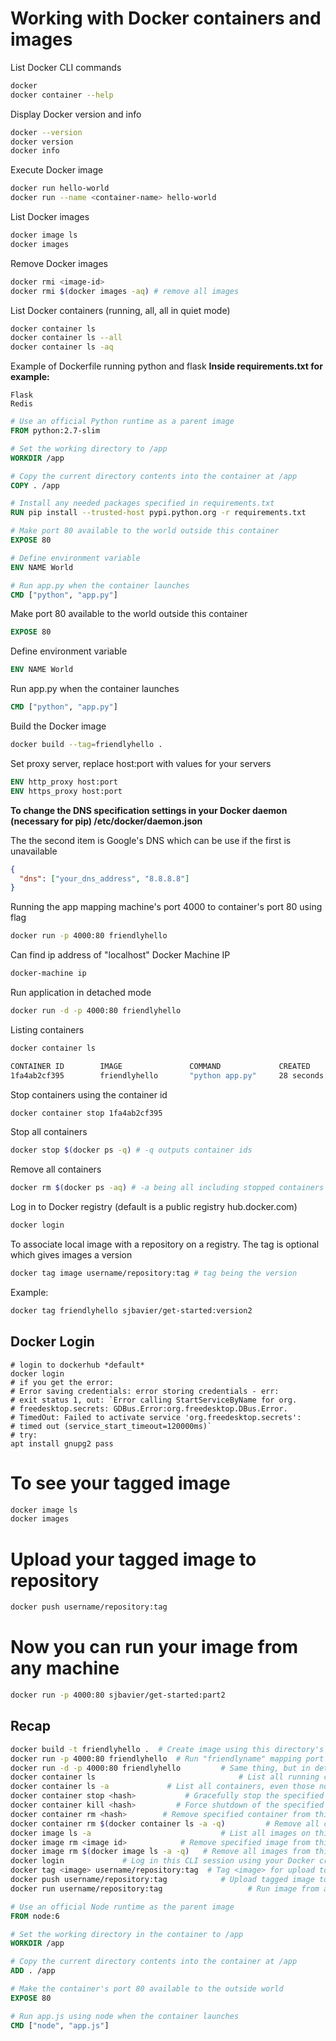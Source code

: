 # Working with Docker containers and images

List Docker CLI commands

```sh
docker
docker container --help
```

Display Docker version and info

```sh
docker --version
docker version
docker info
```

Execute Docker image

```sh
docker run hello-world
docker run --name <container-name> hello-world
```

List Docker images

```sh
docker image ls
docker images
```

Remove Docker images

```sh
docker rmi <image-id>
docker rmi $(docker images -aq) # remove all images
```

List Docker containers (running, all, all in quiet mode)

```sh
docker container ls
docker container ls --all
docker container ls -aq
```

Example of Dockerfile running python and flask
**Inside requirements.txt for example:**

```Txt
Flask
Redis
```

```Dockerfile
# Use an official Python runtime as a parent image
FROM python:2.7-slim

# Set the working directory to /app
WORKDIR /app

# Copy the current directory contents into the container at /app
COPY . /app

# Install any needed packages specified in requirements.txt
RUN pip install --trusted-host pypi.python.org -r requirements.txt

# Make port 80 available to the world outside this container
EXPOSE 80

# Define environment variable
ENV NAME World

# Run app.py when the container launches
CMD ["python", "app.py"]
```

Make port 80 available to the world outside this container

```Dockerfile
EXPOSE 80
```

Define environment variable

```Dockerfile
ENV NAME World
```

Run app.py when the container launches

```Dockerfile
CMD ["python", "app.py"]
```

Build the Docker image

```sh
docker build --tag=friendlyhello .
```

Set proxy server, replace host:port with values for your servers

```Dockerfile
ENV http_proxy host:port
ENV https_proxy host:port
```

**To change the DNS specification settings in your Docker daemon (necessary for pip) /etc/docker/daemon.json**

The the second item is Google's DNS which can be use if the first is unavailable

```json
{
  "dns": ["your_dns_address", "8.8.8.8"]
}
```

Running the app mapping machine's port 4000 to container's port 80 using flag 

```sh
docker run -p 4000:80 friendlyhello
```

Can find ip address of "localhost" Docker Machine IP

```sh
docker-machine ip
```

Run application in detached mode

```sh
docker run -d -p 4000:80 friendlyhello
```

Listing containers

```sh
docker container ls

CONTAINER ID        IMAGE               COMMAND             CREATED
1fa4ab2cf395        friendlyhello       "python app.py"     28 seconds ago
```

Stop containers using the container id

```sh
docker container stop 1fa4ab2cf395
```

Stop all containers

```sh
docker stop $(docker ps -q) # -q outputs container ids
```

Remove all containers

```sh
docker rm $(docker ps -aq) # -a being all including stopped containers
```



Log in to Docker registry (default is a public registry hub.docker.com)

```sh
docker login
```

To associate local image with a repository on a registry.  The tag is optional which gives images a version

```sh
docker tag image username/repository:tag # tag being the version
```

Example:

```sh
docker tag friendlyhello sjbavier/get-started:version2
```

## Docker Login

```
# login to dockerhub *default*
docker login
# if you get the error:
# Error saving credentials: error storing credentials - err: 
# exit status 1, out: `Error calling StartServiceByName for org.
# freedesktop.secrets: GDBus.Error:org.freedesktop.DBus.Error.
# TimedOut: Failed to activate service 'org.freedesktop.secrets': 
# timed out (service_start_timeout=120000ms)`
# try:
apt install gnupg2 pass
```


# To see your tagged image

```sh
docker image ls
docker images
```

# Upload your tagged image to repository

```sh
docker push username/repository:tag
```

# Now you can run your image from any machine

```sh
docker run -p 4000:80 sjbavier/get-started:part2
```

## Recap

```sh
docker build -t friendlyhello .  # Create image using this directory's Dockerfile
docker run -p 4000:80 friendlyhello  # Run "friendlyname" mapping port 4000 to 80
docker run -d -p 4000:80 friendlyhello         # Same thing, but in detached mode
docker container ls                                # List all running containers
docker container ls -a             # List all containers, even those not running
docker container stop <hash>           # Gracefully stop the specified container
docker container kill <hash>         # Force shutdown of the specified container
docker container rm <hash>        # Remove specified container from this machine
docker container rm $(docker container ls -a -q)         # Remove all containers
docker image ls -a                             # List all images on this machine
docker image rm <image id>            # Remove specified image from this machine
docker image rm $(docker image ls -a -q)   # Remove all images from this machine
docker login             # Log in this CLI session using your Docker credentials
docker tag <image> username/repository:tag  # Tag <image> for upload to registry
docker push username/repository:tag            # Upload tagged image to registry
docker run username/repository:tag                   # Run image from a registry
```

```Dockerfile
# Use an official Node runtime as the parent image
FROM node:6

# Set the working directory in the container to /app
WORKDIR /app

# Copy the current directory contents into the container at /app
ADD . /app

# Make the container's port 80 available to the outside world
EXPOSE 80

# Run app.js using node when the container launches
CMD ["node", "app.js"]
```